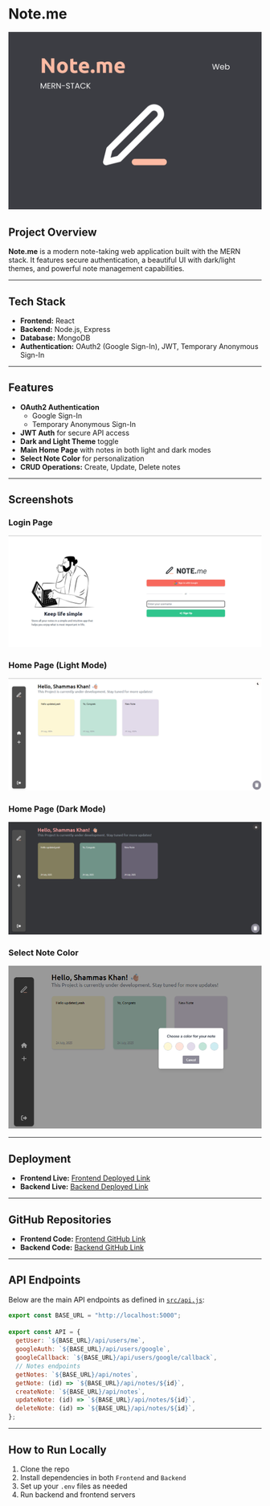 # Note.me

![Cover](assets/COVER.png)

## Project Overview

**Note.me** is a modern note-taking web application built with the MERN stack. It features secure authentication, a beautiful UI with dark/light themes, and powerful note management capabilities.

---

## Tech Stack

- **Frontend:** React
- **Backend:** Node.js, Express
- **Database:** MongoDB
- **Authentication:** OAuth2 (Google Sign-In), JWT, Temporary Anonymous Sign-In

---

## Features

- **OAuth2 Authentication**
  - Google Sign-In
  - Temporary Anonymous Sign-In
- **JWT Auth** for secure API access
- **Dark and Light Theme** toggle
- **Main Home Page** with notes in both light and dark modes
- **Select Note Color** for personalization
- **CRUD Operations:** Create, Update, Delete notes

---

## Screenshots

### Login Page

![Login Page](assets/image.png)

### Home Page (Light Mode)

![Home Light](assets/image1.png)

### Home Page (Dark Mode)

![Home Dark](assets/image2.png)

### Select Note Color

![Note Color](assets/image3.png)

---

## Deployment

- **Frontend Live:** [Frontend Deployed Link](#)
- **Backend Live:** [Backend Deployed Link](#)

---

## GitHub Repositories

- **Frontend Code:** [Frontend GitHub Link](#)
- **Backend Code:** [Backend GitHub Link](#)

---

## API Endpoints

Below are the main API endpoints as defined in [`src/api.js`](Frontend/src/api.js):

```js
export const BASE_URL = "http://localhost:5000";

export const API = {
  getUser: `${BASE_URL}/api/users/me`,
  googleAuth: `${BASE_URL}/api/users/google`,
  googleCallback: `${BASE_URL}/api/users/google/callback`,
  // Notes endpoints
  getNotes: `${BASE_URL}/api/notes`,
  getNote: (id) => `${BASE_URL}/api/notes/${id}`,
  createNote: `${BASE_URL}/api/notes`,
  updateNote: (id) => `${BASE_URL}/api/notes/${id}`,
  deleteNote: (id) => `${BASE_URL}/api/notes/${id}`,
};
```

---

## How to Run Locally

1. Clone the repo
2. Install dependencies in both `Frontend` and `Backend`
3. Set up your `.env` files as needed
4. Run backend and frontend servers
